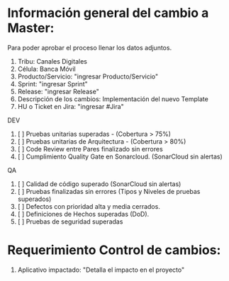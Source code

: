 # Información general del cambio a Master: 

Para poder aprobar el proceso llenar los datos adjuntos.

1. Tribu:  Canales Digitales
2. Célula: Banca Móvil 
3. Producto/Servicio: "ingresar Producto/Servicio"
4. Sprint: "ingresar Sprint"
5. Release: "ingresar Release"
6. Descripción de los cambios: Implementación del nuevo Template
7. HU o Ticket en Jira: "ingresar #Jira"

DEV

1. [ ] Pruebas unitarias superadas - (Cobertura > 75%)
2. [ ] Pruebas unitarias de Arquitectura - (Cobertura > 80%)
3. [ ] Code Review entre Pares finalizado sin errores 
4. [ ] Cumplimiento Quality Gate en Sonarcloud. (SonarCloud sin alertas)


QA

1. [ ] Calidad de código superado (SonarCloud sin alertas)
2. [ ] Pruebas finalizadas sin errores (Tipos y Niveles de pruebas superados)
3. [ ] Defectos con prioridad alta y media cerrados.
4. [ ] Definiciones de Hechos superadas (DoD).
5. [ ] Pruebas de seguridad superadas

# Requerimiento Control de cambios: 

1. Aplicativo impactado: "Detalla el impacto en el proyecto"




